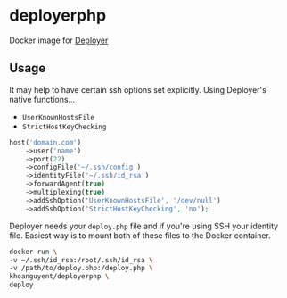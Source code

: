# deployerphp

Docker image for [Deployer](https://deployer.org)

## Usage
It may help to have certain ssh options set explicitly. Using Deployer's native functions...

+ `UserKnownHostsFile`
+ `StrictHostKeyChecking`

``` php
host('domain.com')
    ->user('name')
    ->port(22)
    ->configFile('~/.ssh/config')
    ->identityFile('~/.ssh/id_rsa')
    ->forwardAgent(true)
    ->multiplexing(true)
    ->addSshOption('UserKnownHostsFile', '/dev/null')
    ->addSshOption('StrictHostKeyChecking', 'no');
```

Deployer needs your `deploy.php` file and if you're using SSH your identity file.
Easiest way is to mount both of these files to the Docker container.

``` bash
docker run \
-v ~/.ssh/id_rsa:/root/.ssh/id_rsa \
-v /path/to/deploy.php:/deploy.php \
khoanguyent/deployerphp \
deploy
```